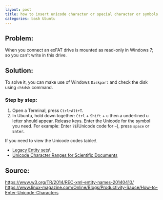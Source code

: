 ```yaml
---
layout: post
title: how to insert unicode character or special character or symbols
categories: bash Ubuntu
---
```


## Problem: 

When you connect an exFAT drive is mounted as read-only in Windows 7; so you can't write in this drive.

## Solution:
To solve it, you can make use of Windows ```Diskpart``` and check the disk using ```chkdsk``` command.

### Step by step:

1. Open a Terminal, press `Ctrl+Alt+T`.  
2. In Ubuntu, hold down together: `Ctrl` + `Shift` + `u` then a underlined u letter should appear.  Release keys. Enter the Unicode for the symbol you need. For example: Enter `7E`(Unicode code for `~`), press `space` or `Enter`.

If you need to view the Unicode codes table:\
- [Legacy Entity sets](https://www.w3.org/TR/xml-entity-names/Overview.html#legacysets)\
- [Unicode Character Ranges for Scientific Documents](https://www.w3.org/TR/xml-entity-names/Overview.html#blocks)



## Source:

 <https://www.w3.org/TR/2014/REC-xml-entity-names-20140410/>  
<https://www.linux-magazine.com/Online/Blogs/Productivity-Sauce/How-to-Enter-Unicode-Characters>
